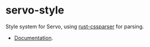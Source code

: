 servo-style
===========

Style system for Servo, using [rust-cssparser](https://github.com/servo/rust-cssparser) for parsing.

 * [Documentation](https://github.com/servo/servo/blob/main/docs/components/style.md).
